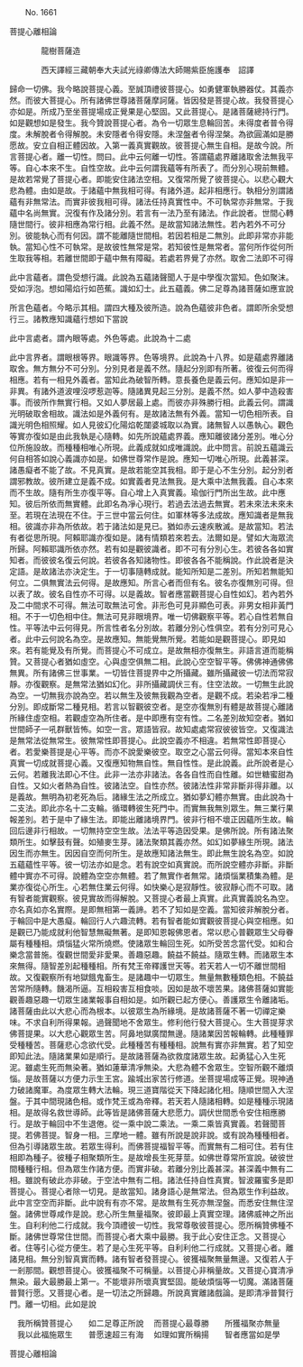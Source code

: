 ﻿　　No. 1661

菩提心離相論

　　　　龍樹菩薩造


　　　　西天譯經三藏朝奉大夫試光祿卿傳法大師賜紫臣施護奉　詔譯


歸命一切佛。我今略說菩提心義。至誠頂禮彼菩提心。如勇健軍執勝器仗。其義亦然。而彼大菩提心。所有諸佛世尊諸菩薩摩訶薩。皆因發是菩提心故。我發菩提心亦如是。所成乃至坐菩提場成正覺果是心堅固。又此菩提心。是諸菩薩總持行門。如是觀想如是發生。我今贊說菩提心者。為令一切眾生息輪回苦。未得度者普令得度。未解脫者令得解脫。未安隱者令得安隱。未涅盤者令得涅槃。為欲圓滿如是勝愿故。安立自相正體因故。入第一義真實觀故。彼菩提心無生自相。是故今說。所言菩提心者。離一切性。問曰。此中云何離一切性。答謂蘊處界離諸取舍法無我平等。自心本來不生。自性空故。此中云何謂我蘊等有所表了。而分別心現前無體。是故若常覺了菩提心者。即能安住諸法空相。又復常所覺了彼菩提心。以悲心觀大悲為體。由如是故。于諸蘊中無我相可得。有諸外道。起非相應行。執相分別謂諸蘊有非無常法。而實非彼我相可得。諸法任持真實性中。不可執常亦非無常。于我蘊中名尚無實。況復有作及諸分別。若言有一法乃至有諸法。作此說者。世間心轉隨世間行。彼非相應為常行相。此義不然。是故當知諸法無性。若內若外不可分別。彼能執心而有何因。謂不能離隨世間相。若因若相是二無別。此即非常亦非能執。當知心性不可執常。是故彼性無常是常。若知彼性是無常者。當何所作從何所生取我等相。若離世間即于蘊中無有障礙。若處若界覺了亦然。取舍二法即不可得

此中言蘊者。謂色受想行識。此說為五蘊諸聲聞人于是中學復次當知。色如聚沫。受如浮泡。想如陽焰行如芭蕉。識如幻士。此五蘊義。佛二足尊為諸菩薩如應宣說

所言色蘊者。今略示其相。謂四大種及彼所造。說為色蘊彼非色者。謂即所余受想行三。諸教應知識蘊行想如下當說

此中言處者。謂內眼等處。外色等處。此說為十二處

此中言界者。謂眼根等界。眼識等界。色等境界。此說為十八界。如是蘊處界離諸取舍。無方無分不可分別。分別見者是義不然。隨起分別即有所著。彼復云何而得相應。若有一相見外義者。當知此為破智所轉。意長養色是義云何。應知如是非一非異。有諸外道波哩沒啰惹迦等。隨諸異見起三分別。是義不然。如人夢中造殺害事。而彼所作無實行相。又如人夢居最上處。而彼亦非殊勝行相。此義云何。謂識光明破取舍相故。識法如是外義何有。是故諸法無有外義。當知一切色相所表。自識光明色相照耀。如人見彼幻化陽焰乾闥婆城取以為實。諸無智人以愚執心。觀色等實亦復如是由此我執是心隨轉。如先所說蘊處界義。應知離彼諸分差別。唯心分位所施設故。而種種相唯心所現。此義成就如成唯識說。此中問言。前說五蘊識云何自相答如說心義識亦如是。如佛世尊常作是說。應知一切唯心所現。此義甚深。諸愚癡者不能了故。不見真實。是故若能空其我相。即于是心不生分別。起分別者謂邪教故。彼所建立是義不成。如實義者見法無我。是大乘中法無我義。自心本來而不生故。隨有所生亦復平等。自心增上入真實義。瑜伽行門所出生故。此中應知。彼后所依而無實體。此即名為凈心現行。若過去法過去無實。若未來法未來未至。若現在法現在不住。于三世中當云何住。如軍林等多法成故。應知識者是無我相。彼識亦非為所依故。若于諸法如是見已。猶如赤云速疾散滅。是故當知。若法有者從思所現。阿賴耶識亦復如是。諸有情類若來若去。法爾如是。譬如大海眾流所歸。阿賴耶識所依亦然。若有如是觀彼識者。即不可有分別心生。若彼各各如實知者。而彼彼名復云何說。若彼各各知諸物性。即彼各各不能稱說。作此說者是決定語。是故諸法亦決定生。于一切事隨轉成就。能知所知是二差別。所知若無能知何立。二俱無實法云何得。是故應知。所言心者而但有名。彼名亦復無別可得。但以表了故。彼名自性亦不可得。以是義故。智者應當觀菩提心自性如幻。若內若外及二中間求不可得。無法可取無法可舍。非形色可見非顯色可表。非男女相非黃門相。不于一切色相中住。無法可見非眼境界。唯一切佛觀察平等。若心自性若無自性。平等法中云何得見。所言性者名分別故。若離分別心性俱空。若有分別可見心者。此中云何說名為空。是故應知。無能覺無所覺。若能如是觀菩提心。即見如來。若有能覺及有所覺。而菩提心不可成立。是故無相亦復無生。非語言道而能稱贊。又菩提心者猶如虛空。心與虛空俱無二相。此說心空空智平等。佛佛神通佛佛無異。所有諸佛三世事業。一切皆住菩提界中之所攝藏。雖所攝藏彼一切法而常寂靜。亦復觀察。是無常法猶如幻化。非所攝藏調伏三有。住空法故。一切無生此說為空。一切無我亦說為空。若以無生及彼無我觀為空者。是觀不成。若染若凈二種分別。即成斷常二種見相。若言以智觀彼空者。是空亦復無別有體是故菩提心離諸所緣住虛空相。若觀虛空為所住者。是中即應有空有性。二名差別故知空者。猶如世間師子一吼群獸皆怖。如空一言。眾語皆寂。故知處處常寂彼彼皆空。又復識法是無常法從無常生。彼無常性即菩提心。此說空義亦不相違。若無常性即菩提心者。若愛樂菩提是心平等。而亦不說愛樂彼空。取空之心當云何得。當知本來自性真實一切成就菩提心義。又復應知物無自性。無自性性。是此說義。此所說者是心云何。若離我法即心不住。此非一法亦非諸法。各各自性而自性離。如世糖蜜甜為自性。又如火者熱為自性。彼諸法空。自性亦然。彼諸法性非常非斷非得非離。以是義故。無明為初老死為后。諸緣生法之所成立。猶如夢幻體亦無實。由此說為十二支法。即此亦名十二支輪。循環轉彼生死門中。而實無我無別眾生。無三業行果報差別。若于是中了緣生法。即能出離諸境界門。彼非行相不壞正因蘊所生故。輪回后邊非行相故。一切無持空空生故。法法平等造因受果。是佛所說。所有諸法聚類所生。如擊鼓有聲。如殖麥生芽。諸法聚類其義亦然。如幻如夢緣生所現。諸法因生而亦無生。因因自空而何所生。是故應知諸法無生。即此無生說名為空。如說五蘊蘊性平等。彼一切法亦如是念。若有說空如真實說。而所說空體亦非斷。非斷體中實亦不可得。說體為空空亦無體。若了無實作者無常。諸煩惱業積集為體。是業亦復從心所生。心若無住業云何得。如快樂心是寂靜性。彼寂靜心而不可取。諸有智者能實觀察。彼見實故而得解脫。又菩提心者最上真實。此真實義說名為空。亦名真如亦名實際。是即無相第一義諦。若不了知如是空義。當知彼非解脫分者。于輪回中是大愚癡。輪回行人六趣流轉。若有智者能如實觀彼菩提心與空相應。如是觀已乃能成就利他智慧無礙無著。是即知恩報佛恩者。常以悲心普觀眾生父母眷屬有種種相。煩惱猛火常所燒燃。使諸眾生輪回生死。如所受苦念當代受。如和合樂念當普施。復觀世間愛非愛果。善趣惡趣。饒益不饒益。隨眾生轉。而諸眾生本來無得。隨智差別起種種相。所有梵王帝釋護世天等。若天若人一切不離世間相故。又復觀察所有地獄餓鬼畜生。是諸趣中一切眾生。無量無數種類色相。不饒益苦常所隨轉。饑渴所逼。互相殺害互相食啖。因如是故不壞苦果。諸佛菩薩如實能觀善趣惡趣一切眾生諸業報事自相如是。如所觀已起方便心。善護眾生令離諸垢。諸菩薩由此以大悲心而為根本。以彼眾生為所緣境。是故諸菩薩不著一切禪定樂味。不求自利所得果報。過聲聞地不舍眾生。修利他行發大菩提心。生大菩提芽求佛菩提果。以大悲心觀眾生苦。阿鼻地獄廣闊無邊。隨諸業因苦報輪轉。此種種罪受種種苦。菩薩悲心念欲代受。此種種苦有種種相。說無有實亦非無實。若了知空即知此法。隨諸業果如是順行。是故諸菩薩為欲救度諸眾生故。起勇猛心入生死泥。雖處生死而無染著。猶如蓮華清凈無染。大悲為體不舍眾生。空智所觀不離煩惱。是故菩薩以方便力示生王宮。踰城出家苦行修道。坐菩提場成等正覺。現神通力破諸魔軍。為度眾生轉大法輪。現三道寶階從天下降起諸化相。隨順世間入大涅盤。于其中間現諸色相。或作梵王或為帝釋。若天若人隨諸相轉。如是種種示現諸相。是故得名救世導師。此等皆是諸佛菩薩大悲愿力。調伏世間悉令安住相應勝行。是故于輪回中不生退倦。從一乘中說二乘法。一乘二乘皆真實義。若聲聞菩提。若佛菩提。智身一相。三摩地一體。雖有所說是說非說。或有說為種種相者。但為引導諸眾生故。若眾生得利。而佛菩提福智平等。而實無有二相可住。若有住相即為種子。彼種子相聚類所生。是故增長生死芽莖。如佛世尊常所宣說。破彼世間種種行相。但為眾生作諸方便。而實非破。若離分別比義甚深。甚深義中無有二相。雖說有破此亦非破。于空法中無有二相。諸法任持自性真實。智波羅蜜多是即菩提心。菩提心者除一切見。是故當知。諸身語心是無常法。但為眾生作利益故。此中言空空而非斷。此中說有有亦不常。是故無有生死亦無涅盤。而悉安住無住涅盤。諸佛世尊咸作是說。悲心所生無量福聚。彼即最上真實空理。諸佛威神之所出生。自利利他二行成就。我今頂禮彼一切性。我常尊敬彼菩提心。愿所稱贊佛種不斷。諸佛世尊常住世間。而菩提心者大乘中最勝。我于此心安住正念。又菩提心者。住等引心從方便生。若了是心生死平等。自利利他二行成就。又菩提心者。離諸見相。無分別智真實而轉。諸有智者發菩提心。彼獲福聚無量無邊。又復若人于一剎那間。觀想菩提心。彼獲福聚不可稱量。以菩提心非稱量故。又菩提心寶清凈無染。最大最勝最上第一。不能壞非所壞真實堅固。能破煩惱等一切魔。滿諸菩薩普賢行愿。又菩提心者。是一切法之所歸趣。所說真實離諸戲論。是即清凈普賢行門。離一切相。此如是說

　我所稱贊菩提心　　如二足尊正所說
　而菩提心最尊勝　　所獲福聚亦無量
　我以此福施眾生　　普愿速超三有海
　如理如實所稱揚　　智者應當如是學　

菩提心離相論
